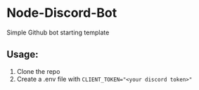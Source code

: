 # Node-Discord-Bot
 Simple Github bot starting template

## Usage:
1. Clone the repo
2. Create a .env file with `CLIENT_TOKEN="<your discord token>"`
